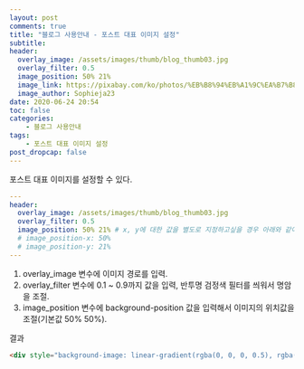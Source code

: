 ```yaml
---
layout: post
comments: true
title: "블로그 사용안내 - 포스트 대표 이미지 설정"
subtitle:
header:
  overlay_image: /assets/images/thumb/blog_thumb03.jpg
  overlay_filter: 0.5
  image_position: 50% 21%
  image_link: https://pixabay.com/ko/photos/%EB%B8%94%EB%A1%9C%EA%B7%B8-%EB%B8%94%EB%A1%9C%EA%B9%85-%EC%9B%8C%EB%93%9C-%ED%94%84%EB%A0%88%EC%8A%A4-684748/
  image_author: Sophieja23
date: 2020-06-24 20:54
toc: false
categories:
    - 블로그 사용안내
tags:
    - 포스트 대표 이미지 설정
post_dropcap: false
---
```

포스트 대표 이미지를 설정할 수 있다.

```yaml
---
header:
  overlay_image: /assets/images/thumb/blog_thumb03.jpg
  overlay_filter: 0.5
  image_position: 50% 21% # x, y에 대한 값을 별도로 지정하고싶을 경우 아래와 같이 x, y로 분리
  # image_position-x: 50%
  # image_position-y: 21%
---
```

1. overlay_image 변수에 이미지 경로를 입력.
2. overlay_filter 변수에 0.1 ~ 0.9까지 값을 입력, 반투명 검정색 필터를 씌워서 명암을 조절.
3. image_position 변수에 background-position 값을 입력해서 이미지의 위치값을 조절(기본값 50% 50%).

결과

```html
<div style="background-image: linear-gradient(rgba(0, 0, 0, 0.5), rgba(0, 0, 0, 0.5)), url('/assets/images/thumb/blog_thumb03.jpg'); background-position: 50% 21%;">
```